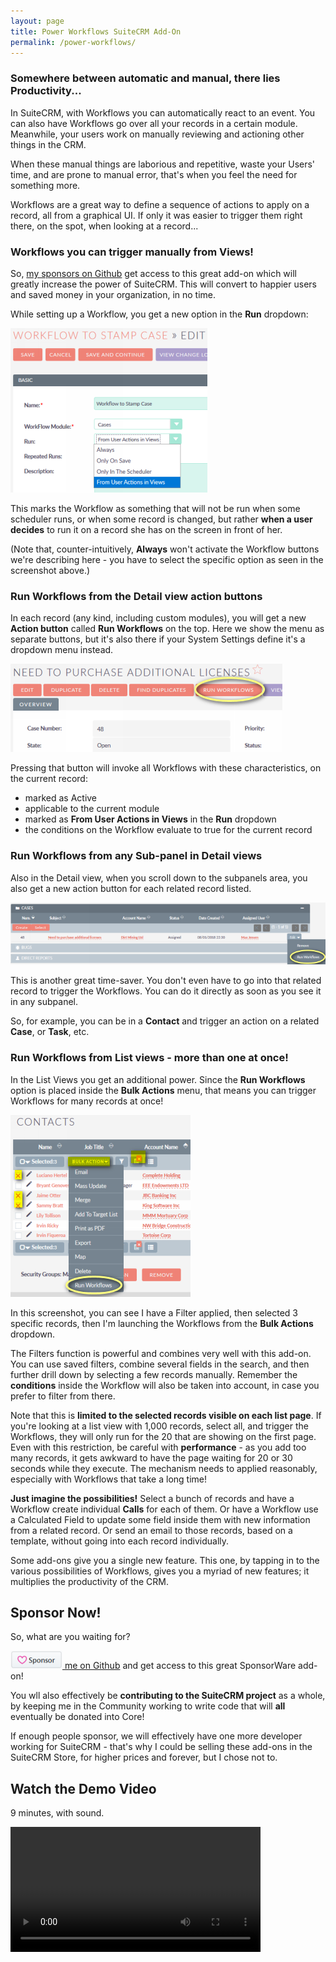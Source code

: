 ```yaml
---
layout: page
title: Power Workflows SuiteCRM Add-On
permalink: /power-workflows/
---
```


### Somewhere between automatic and manual, there lies **Productivity**...

In SuiteCRM, with Workflows you can automatically react to an event. 
You can also have Workflows go over all your records in a certain module. Meanwhile, your users 
work on manually reviewing and actioning other things in the CRM.

When these manual things are laborious and repetitive, waste your Users' time, and are prone 
to manual error, that's when you feel the need for something more.

Workflows are a great way to define a sequence of actions to apply on a record, all from 
a graphical UI. If only it was easier to trigger them right there, on the spot, when looking at
a record...

### Workflows you can trigger manually from Views!

So, [my sponsors on Github](https://github.com/sponsors/pgorod) get access to this great add-on 
which will greatly increase the power of SuiteCRM. This will convert to happier users and 
saved money in your organization, in no time.

While setting up a Workflow, you get a new option in the **Run** dropdown:

![New option in "Run" dropdown](../images/pw_dropdown.png)

This marks the Workflow as something that will not be run when some scheduler runs, 
or when some record is changed, but rather **when a user decides** to run it on a record she 
has on the screen in front of her.

(Note that, counter-intuitively, **Always** won't activate the Workflow buttons we're describing here - you 
have to select the specific option as seen in the screenshot above.)  

### Run Workflows from the Detail view action buttons

In each record (any kind, including custom modules), you will get a new **Action button** 
called **Run Workflows** on the top. Here we show the menu as separate buttons, but it's
also there if your System Settings define it's a dropdown menu instead.

![New button in Detail view Action buttons](../images/pw_detail.png)

Pressing that button will invoke all Workflows with these characteristics, on the current record:
* marked as Active
* applicable to the current module
* marked as **From User Actions in Views** in the **Run** dropdown
* the conditions on the Workflow evaluate to true for the current record

### Run Workflows from any Sub-panel in Detail views

Also in the Detail view, when you scroll down to the subpanels area, you also get a new action
button for each related record listed.  

![New button in Detail view Action buttons](../images/pw_subpanel.png)

This is another great time-saver. You don't even have to go into that related record 
to trigger the Workflows. You can do it directly as soon as you see it in any subpanel.

So, for example, you can be in a **Contact** and trigger an action on a related **Case**, 
or **Task**, etc.

### Run Workflows from List views - more than one at once!

In the List Views you get an additional power. Since the **Run Workflows** option is placed
inside the **Bulk Actions** menu, that means you can trigger Workflows for many records at once!  

![New button in Detail view Action buttons](../images/pw_listview.png)

In this screenshot, you can see I have a Filter applied, then selected 3 specific records, then I'm
launching the Workflows from the **Bulk Actions** dropdown.

The Filters function is powerful and combines very well with this add-on. You can use saved filters,
combine several fields in the search, and then further drill down by selecting a few records manually.
Remember the **conditions** inside the Workflow will also be taken into account, in case you prefer 
to filter from there.

Note that this is **limited to the selected records visible on each list page**. If you're looking at a 
list view with 1,000 records, select all, and trigger the Workflows, they will only 
run for the 20 that are showing on the first page. Even with this restriction, be careful 
with **performance** - as you add too many records, it gets awkward to have the page waiting 
for 20 or 30 seconds while they execute. The mechanism needs to applied reasonably, especially
with Workflows that take a long time!
 
**Just imagine the possibilities!** Select a bunch of records and have a Workflow create individual **Calls** 
for each of them. Or have a Workflow use a Calculated Field to update some field inside them with
new information from a related record. Or send an email to those records, based on a template, without 
going into each record individually.

Some add-ons give you a single new feature. This one, by tapping in to the various possibilities
of Workflows, gives you a myriad of new features; it multiplies the productivity of the CRM.

## Sponsor Now!

So, what are you waiting for?

[![Sponsor button](../images/sponsor_btn.png) me on Github](https://github.com/sponsors/pgorod) and get 
access to this great SponsorWare add-on!

You wll also effectively be **contributing to the SuiteCRM project** as a whole, by keeping
me in the Community working to write code that will **all** eventually be donated into Core!

If enough people sponsor, we will effectively have one more developer working for SuiteCRM - that's
why I could be selling these add-ons in the SuiteCRM Store, for higher prices and forever, but I 
chose not to.

## Watch the Demo Video

9 minutes, with sound.

<video autoplay controls src=“/images/PowerWorkflowsAlpha.mp4” type=“video/mp4” width="400">
</video>
